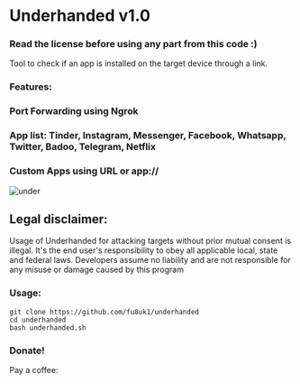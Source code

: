 # Underhanded v1.0
### Read the license before using any part from this code :) 

Tool to check if an app is installed on the target device through a link.

### Features:
### Port Forwarding using Ngrok
### App list: Tinder, Instagram, Messenger, Facebook, Whatsapp, Twitter, Badoo, Telegram, Netflix
### Custom Apps using URL or app://

![under](https://user-images.githubusercontent.com/34893261/76662852-0b59ff00-655e-11ea-9636-3f00fdfa183f.png)

## Legal disclaimer:

Usage of Underhanded for attacking targets without prior mutual consent is illegal. It's the end user's responsibility to obey all applicable local, state and federal laws. Developers assume no liability and are not responsible for any misuse or damage caused by this program 

### Usage:
```
git clone https://github.com/fu8uk1/underhanded
cd underhanded
bash underhanded.sh
```

### Donate!
Pay a coffee:

